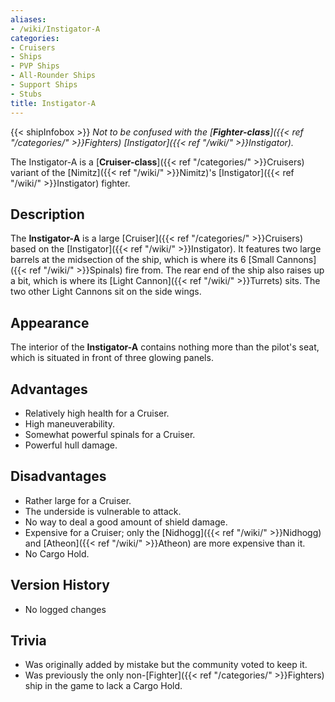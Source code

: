 ```yaml
---
aliases:
- /wiki/Instigator-A
categories:
- Cruisers
- Ships
- PVP Ships
- All-Rounder Ships
- Support Ships
- Stubs
title: Instigator-A
---
```


{{< shipInfobox >}} _Not to be confused with the [**Fighter-class**]({{< ref "/categories/" >}}Fighters) [Instigator]({{< ref "/wiki/" >}}Instigator)._

The Instigator-A is a [**Cruiser-class**]({{< ref "/categories/" >}}Cruisers) variant of the [Nimitz]({{< ref "/wiki/" >}}Nimitz)'s [Instigator]({{< ref "/wiki/" >}}Instigator) fighter.

## Description

The **Instigator-A** is a large [Cruiser]({{< ref "/categories/" >}}Cruisers) based on the [Instigator]({{< ref "/wiki/" >}}Instigator). It features two large barrels at the midsection of the ship, which is where its 6 [Small Cannons]({{< ref "/wiki/" >}}Spinals) fire from. The rear end of the ship also raises up a bit, which is where its [Light Cannon]({{< ref "/wiki/" >}}Turrets) sits. The two other Light Cannons sit on the side wings.

## Appearance

The interior of the **Instigator-A** contains nothing more than the pilot's seat, which is situated in front of three glowing panels.

## Advantages

- Relatively high health for a Cruiser.
- High maneuverability.
- Somewhat powerful spinals for a Cruiser.
- Powerful hull damage.

## Disadvantages

- Rather large for a Cruiser.
- The underside is vulnerable to attack.
- No way to deal a good amount of shield damage.
- Expensive for a Cruiser; only the [Nidhogg]({{< ref "/wiki/" >}}Nidhogg) and [Atheon]({{< ref "/wiki/" >}}Atheon) are more expensive than it.
- No Cargo Hold.

## Version History 

- No logged changes

## Trivia

- Was originally added by mistake but the community voted to keep it.
- Was previously the only non-[Fighter]({{< ref "/categories/" >}}Fighters) ship in the game to lack a Cargo Hold.
